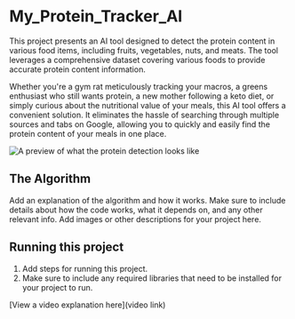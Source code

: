 # My_Protein_Tracker_AI

This project presents an AI tool designed to detect the protein content in various food items, including fruits, vegetables, nuts, and meats. The tool leverages a comprehensive dataset covering various foods to provide accurate protein content information.

Whether you're a gym rat meticulously tracking your macros, a greens enthusiast who still wants protein, a new mother following a keto diet, or simply curious about the nutritional value of your meals, this AI tool offers a convenient solution. It eliminates the hassle of searching through multiple sources and tabs on Google, allowing you to quickly and easily find the protein content of your meals in one place.

![A preview of what the protein detection looks like](https://ibb.co/s3Cz2Gw)

## The Algorithm

Add an explanation of the algorithm and how it works. Make sure to include details about how the code works, what it depends on, and any other relevant info. Add images or other descriptions for your project here. 

## Running this project

1. Add steps for running this project.
2. Make sure to include any required libraries that need to be installed for your project to run.

[View a video explanation here](video link)
